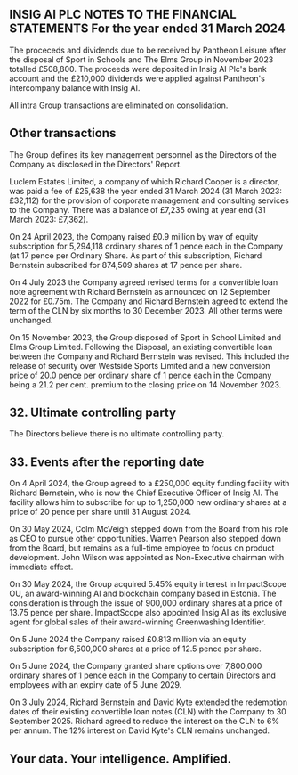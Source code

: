 ## INSIG AI PLC NOTES TO THE FINANCIAL STATEMENTS For the year ended 31 March 2024

The proceceds and dividends due to be received by Pantheon Leisure after the disposal of Sport in Schools and The Elms Group in November 2023 totalled £508,800. The proceeds were deposited in Insig AI Plc's bank account and the £210,000 dividends were applied against Pantheon's intercompany balance with Insig AI.

All intra Group transactions are eliminated on consolidation.

## Other transactions

The Group defines its key management personnel as the Directors of the Company as disclosed in the Directors' Report.

Luclem Estates Limited, a company of which Richard Cooper is a director, was paid a fee of £25,638 the year ended 31 March 2024 (31 March 2023: £32,112) for the provision of corporate management and consulting services to the Company. There was a balance of £7,235 owing at year end (31 March 2023: £7,362).

On 24 April 2023, the Company raised £0.9 million by way of equity subscription for 5,294,118 ordinary shares of 1 pence each in the Company (at 17 pence per Ordinary Share. As part of this subscription, Richard Bernstein subscribed for 874,509 shares at 17 pence per share.

On 4 July 2023 the Company agreed revised terms for a convertible loan note agreement with Richard Bernstein as announced on 12 September 2022 for £0.75m. The Company and Richard Bernstein agreed to extend the term of the CLN by six months to 30 December 2023. All other terms were unchanged.

On 15 November 2023, the Group disposed of Sport in School Limited and Elms Group Limited. Following the Disposal, an existing convertible loan between the Company and Richard Bernstein was revised. This included the release of security over Westside Sports Limited and a new conversion price of 20.0 pence per ordinary share of 1 pence each in the Company being a 21.2 per cent. premium to the closing price on 14 November 2023.

## 32. Ultimate controlling party

The Directors believe there is no ultimate controlling party.

## 33. Events after the reporting date

On 4 April 2024, the Group agreed to a £250,000 equity funding facility with Richard Bernstein, who is now the Chief Executive Officer of Insig AI. The facility allows him to subscribe for up to 1,250,000 new ordinary shares at a price of 20 pence per share until 31 August 2024.

On 30 May 2024, Colm McVeigh stepped down from the Board from his role as CEO to pursue other opportunities. Warren Pearson also stepped down from the Board, but remains as a full-time employee to focus on product development. John Wilson was appointed as Non-Executive chairman with immediate effect.

On 30 May 2024, the Group acquired 5.45% equity interest in ImpactScope OU, an award-winning AI and blockchain company based in Estonia. The consideration is through the issue of 900,000 ordinary shares at a price of 13.75 pence per share. ImpactScope also appointed Insig AI as its exclusive agent for global sales of their award-winning Greenwashing Identifier.

On 5 June 2024 the Company raised £0.813 million via an equity subscription for 6,500,000 shares at a price of 12.5 pence per share.

On 5 June 2024, the Company granted share options over 7,800,000 ordinary shares of 1 pence each in the Company to certain Directors and employees with an expiry date of 5 June 2029.

On 3 July 2024, Richard Bernstein and David Kyte extended the redemption dates of their existing convertible loan notes (CLN) with the Company to 30 September 2025. Richard agreed to reduce the interest on the CLN to 6% per annum. The 12% interest on David Kyte's CLN remains unchanged.

## Your data. Your intelligence. Amplified.

<!-- image -->